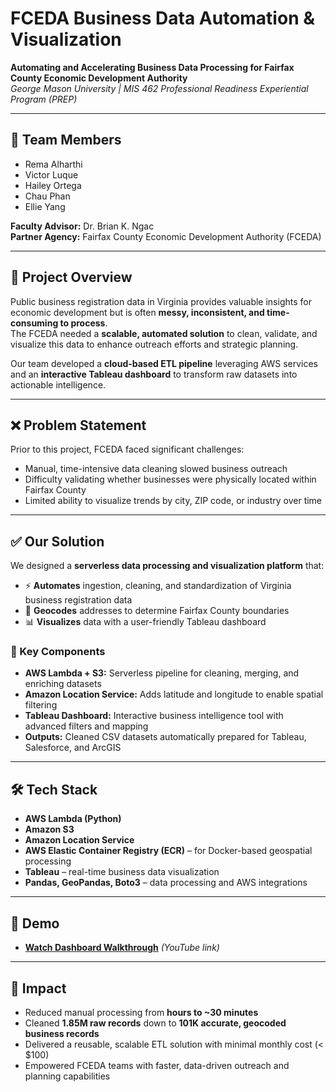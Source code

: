 # FCEDA Business Data Automation & Visualization  

**Automating and Accelerating Business Data Processing for Fairfax County Economic Development Authority**  
*George Mason University | MIS 462 Professional Readiness Experiential Program (PREP)*  

---

## 👥 Team Members  
- Rema Alharthi  
- Victor Luque  
- Hailey Ortega  
- Chau Phan  
- Ellie Yang  

**Faculty Advisor:** Dr. Brian K. Ngac  
**Partner Agency:** Fairfax County Economic Development Authority (FCEDA)  

---

## 📌 Project Overview  

Public business registration data in Virginia provides valuable insights for economic development but is often **messy, inconsistent, and time-consuming to process**.  
The FCEDA needed a **scalable, automated solution** to clean, validate, and visualize this data to enhance outreach efforts and strategic planning.  

Our team developed a **cloud-based ETL pipeline** leveraging AWS services and an **interactive Tableau dashboard** to transform raw datasets into actionable intelligence.  

---

## ❌ Problem Statement  

Prior to this project, FCEDA faced significant challenges:  
- Manual, time-intensive data cleaning slowed business outreach  
- Difficulty validating whether businesses were physically located within Fairfax County  
- Limited ability to visualize trends by city, ZIP code, or industry over time  

---

## ✅ Our Solution  

We designed a **serverless data processing and visualization platform** that:  

- ⚡ **Automates** ingestion, cleaning, and standardization of Virginia business registration data  
- 📍 **Geocodes** addresses to determine Fairfax County boundaries  
- 📊 **Visualizes** data with a user-friendly Tableau dashboard  

### 🔑 Key Components  
- **AWS Lambda + S3:** Serverless pipeline for cleaning, merging, and enriching datasets  
- **Amazon Location Service:** Adds latitude and longitude to enable spatial filtering  
- **Tableau Dashboard:** Interactive business intelligence tool with advanced filters and mapping  
- **Outputs:** Cleaned CSV datasets automatically prepared for Tableau, Salesforce, and ArcGIS  

---

## 🛠️ Tech Stack  

- **AWS Lambda (Python)**  
- **Amazon S3**  
- **Amazon Location Service**  
- **AWS Elastic Container Registry (ECR)** – for Docker-based geospatial processing  
- **Tableau** – real-time business data visualization  
- **Pandas, GeoPandas, Boto3** – data processing and AWS integrations  

---

## 🎥 Demo  

- **[Watch Dashboard Walkthrough](#)** *(YouTube link)*  
 
---

## 🚀 Impact  

- Reduced manual processing from **hours to ~30 minutes**  
- Cleaned **1.85M raw records** down to **101K accurate, geocoded business records**  
- Delivered a reusable, scalable ETL solution with minimal monthly cost (< $100)  
- Empowered FCEDA teams with faster, data-driven outreach and planning capabilities  
